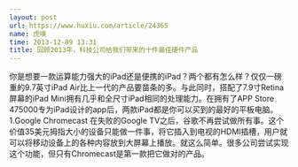 ```yaml
---
layout: post
url: https://www.huxiu.com/article/24365
name: 虎嗅
time: 2013-12-09 13:31
title: 回顾2013年，科技公司给我们带来的十件最佳硬件产品
---
```

你是想要一款运算能力强大的iPad还是便携的iPad？两个都有怎么样？仅仅一磅重的9.7英寸iPad Air比上一代的产品要苗条的多。与此同时，搭配了7.9寸Retina屏幕的iPad Mini拥有几乎和全尺寸iPad相同的处理能力。在拥有了APP Store 475000专为iPad设计的app后，两款iPad都是你可以买到的最好的平板电脑。 1.Google Chromecast 在失败的Google TV之后，谷歌不再尝试做所有事。这个价值35美元拇指大小的设备只能做一件事，将它插入到电视的HDMI插槽，用户就可以将移动设备上的各种内容放到大屏幕上播放。就这么简单。很多公司尝试实现这个功能，但只有Chromecast是第一款把它做对的产品。

